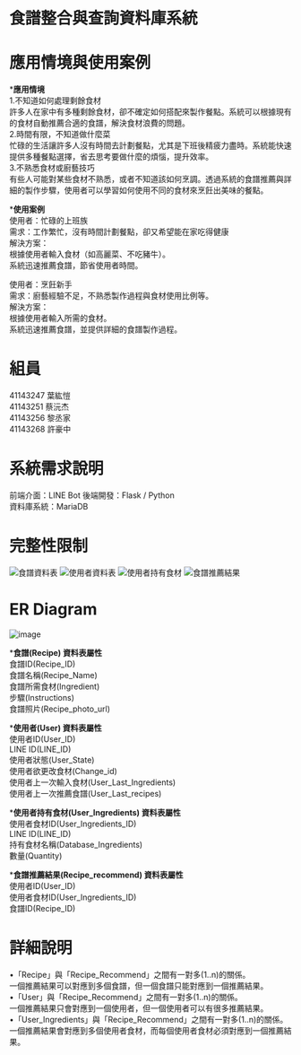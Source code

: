 # 食譜整合與查詢資料庫系統

# 應用情境與使用案例
***應用情境**  
1.不知道如何處理剩餘食材   
許多人在家中有多種剩餘食材，卻不確定如何搭配來製作餐點。系統可以根據現有的食材自動推薦合適的食譜，解決食材浪費的問題。   
2.時間有限，不知道做什麼菜   
忙碌的生活讓許多人沒有時間去計劃餐點，尤其是下班後精疲力盡時。系統能快速提供多種餐點選擇，省去思考要做什麼的煩惱，提升效率。   
3.不熟悉食材或廚藝技巧   
有些人可能對某些食材不熟悉，或者不知道該如何烹調。透過系統的食譜推薦與詳細的製作步驟，使用者可以學習如何使用不同的食材來烹飪出美味的餐點。   


***使用案例**  
使用者：忙碌的上班族  
需求：工作繁忙，沒有時間計劃餐點，卻又希望能在家吃得健康    
解決方案：  
根據使用者輸入食材（如高麗菜、不吃豬牛）。  
系統迅速推薦食譜，節省使用者時間。  
  
使用者：烹飪新手  
需求：廚藝經驗不足，不熟悉製作過程與食材使用比例等。    
解決方案：  
根據使用者輸入所需的食材。  
系統迅速推薦食譜，並提供詳細的食譜製作過程。  

# 組員
41143247  葉紘愷  
41143251  蔡沅杰  
41143256  黎丞家  
41143268  許豪中

# 系統需求說明  
前端介面：LINE Bot​
後端開發：Flask / Python  
資料庫系統：MariaDB  

# 完整性限制
![食譜資料表](https://github.com/user-attachments/assets/38f2c7fe-3705-41ea-b03b-f6bb7bbac7a4)
![使用者資料表](https://github.com/user-attachments/assets/a9d35ad9-666f-497f-bd5b-52fbe733484e)
![使用者持有食材](https://github.com/user-attachments/assets/66e01658-aace-4215-9def-256a1341ab38)
![食譜推薦結果](https://github.com/user-attachments/assets/5f6f98be-8d65-4d67-b35b-9d807eafb670)

# ER Diagram
![image](https://github.com/user-attachments/assets/73ce79ed-2156-4b2a-bcff-ba7195cc0f08)

***食譜(Recipe) 資料表屬性**   
食譜ID(Recipe_ID)   
食譜名稱(Recipe_Name)   
食譜所需食材(Ingredient)   
步驟(Instructions)   
食譜照片(Recipe_photo_url)   

***使用者(User) 資料表屬性**   
使用者ID(User_ID)   
LINE ID(LINE_ID)   
使用者狀態(User_State)   
使用者欲更改食材(Change_id)   
使用者上一次輸入食材(User_Last_Ingredients)   
使用者上一次推薦食譜(User_Last_recipes)   

***使用者持有食材(User_Ingredients) 資料表屬性**   
使用者食材ID(User_Ingredients_ID)   
LINE ID(LINE_ID)   
持有食材名稱(Database_Ingredients)   
數量(Quantity)   


***食譜推薦結果(Recipe_recommend) 資料表屬性**   
使用者ID(User_ID)   
使用者食材ID(User_Ingredients_ID)   
食譜ID(Recipe_ID)   

# 詳細說明
•「Recipe」與「Recipe_Recommend」之間有一對多(1..n)的關係。   
一個推薦結果可以對應到多個食譜，但一個食譜只能對應到一個推薦結果。   
•「User」與「Recipe_Recommend」之間有一對多(1..n)的關係。   
一個推薦結果只會對應到一個使用者，但一個使用者可以有很多推薦結果。   
•「User_Ingredients」與「Recipe_Recommend」之間有一對多(1..n)的關係。   
一個推薦結果會對應到多個使用者食材，而每個使用者食材必須對應到一個推薦結果。   
